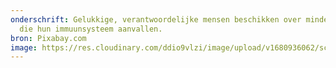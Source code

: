 ```yaml
---
onderschrift: Gelukkige, verantwoordelijke mensen beschikken over minder cellen
  die hun immuunsysteem aanvallen.
bron: Pixabay.com
image: https://res.cloudinary.com/ddio9vlzi/image/upload/v1680936062/sciencegeek/posts/man-springend-gelukkig.jpg
---
```

